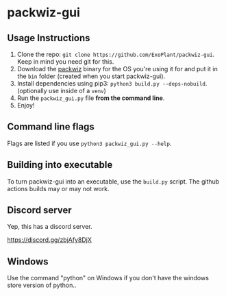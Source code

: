 # packwiz-gui


## Usage Instructions

1. Clone the repo: `git clone https://github.com/ExoPlant/packwiz-gui`. Keep in mind you need git for this.
2. Download the [packwiz](https://github.com/comp500/packwiz/) binary for the OS you're using it for and put it
in the `bin` folder (created when you start packwiz-gui).
3. Install dependencies using pip3: `python3 build.py --deps-nobuild`. (optionally use inside of a `venv`)
4. Run the `packwiz_gui.py` file **from the command line**.
5. Enjoy!

## Command line flags

Flags are listed if you use `python3 packwiz_gui.py --help`.

## Building into executable

To turn packwiz-gui into an executable, use the `build.py` script. The github actions builds may or may not work.

## Discord server

Yep, this has a discord server.

https://discord.gg/zbjAfy8DjX

## Windows

Use the command "python" on Windows if you don't have the windows store version of python..

<!-- Spank me daddy exo -->
